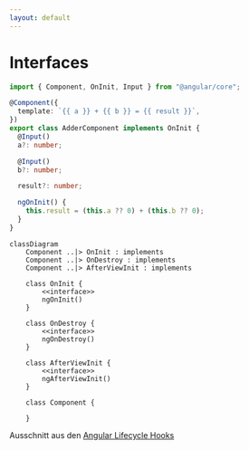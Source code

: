 ```yaml
---
layout: default
---
```


<Footer
    text="🎁 Objektorientierte Programmierung"
/>

# Interfaces <SubHeading text="Beispiel Angular"/>

<div class="grid grid-cols-12 gap-6">
<div class="col-span-6">

```ts twoslash
import { Component, OnInit, Input } from "@angular/core";

@Component({
  template: `{{ a }} + {{ b }} = {{ result }}`,
})
export class AdderComponent implements OnInit {
  @Input()
  a?: number;

  @Input()
  b?: number;

  result?: number;

  ngOnInit() {
    this.result = (this.a ?? 0) + (this.b ?? 0);
  }
}
```

</div>
<div class="col-span-6">

```mermaid
classDiagram
    Component ..|> OnInit : implements
    Component ..|> OnDestroy : implements
    Component ..|> AfterViewInit : implements

    class OnInit {
        <<interface>>
        ngOnInit()
    }

    class OnDestroy {
        <<interface>>
        ngOnDestroy()
    }

    class AfterViewInit {
        <<interface>>
        ngAfterViewInit()
    }

    class Component {

    }
```

<span class="text-sm absolute right bottom-30">
    Ausschnitt aus den
    <a href="https://angular.io/guide/lifecycle-hooks#lifecycle-event-sequence" target="_blank">
        Angular Lifecycle Hooks
    </a>
</span>

</div>
</div>

<PageNumber/>
